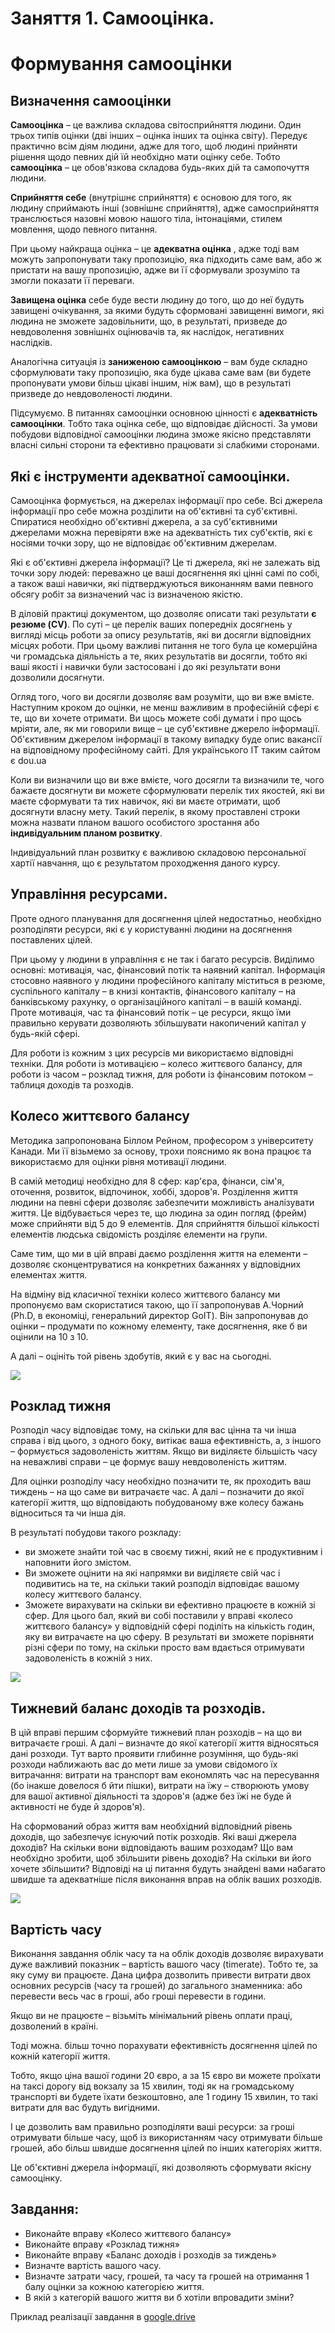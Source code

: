 # Заняття 1. Самооцінка.
# Формування самооцінки

## Визначення самооцінки

**Самооцінка** – це важлива складова світосприйняття людини. Один трьох типів оцінки (дві інших – оцінка інших та оцінка світу). Передує практично всім діям людини, адже для того, щоб людині прийняти рішення щодо певних дій їй необхідно мати оцінку себе. Тобто **самооцінка** – це обов'язкова складова будь-яких дій та самопочуття людини.

**Сприйняття себе** (внутрішнє сприйняття) є основою для того, як людину сприймають інші (зовнішнє сприйняття), адже самосприйняття транслюється назовні мовою нашого тіла, інтонаціями, стилем мовлення, щодо певного питання.

При цьому найкраща оцінка – це **адекватна оцінка** , адже тоді вам можуть запропонувати таку пропозицію, яка підходить саме вам, або ж пристати на вашу пропозицію, адже ви її сформували зрозуміло та змогли показати її переваги.

**Завищена оцінка** себе буде вести людину до того, що до неї будуть завищені очікування, за якими будуть сформовані завищенні вимоги, які людина не зможете задовільнити, що, в результаті, призведе до невдоволення зовнішніх оцінювачів та, як наслідок, негативних наслідків.

Аналогічна ситуація із **заниженою самооцінкою** – вам буде складно сформулювати таку пропозицію, яка буде цікава саме вам (ви будете пропонувати умови більш цікаві іншим, ніж вам), що в результаті призведе до невдоволеності людини.

Підсумуємо. В питаннях самооцінки основною цінності є **адекватність самооцінки**. Тобто така оцінка себе, що відповідає дійсності. За умови побудови відповідної самооцінки людина зможе якісно представляти власні сильні сторони та ефективно працювати зі слабкими сторонами.

## Які є інструменти адекватної самооцінки.

Самооцінка формується, на джерелах інформації про себе. Всі джерела інформації про себе можна розділити на об'єктивні та суб'єктивні. Спиратися необхідно об'єктивні джерела, а за суб'єктивними джерелами можна перевіряти вже на адекватність тих суб'єктів, які є носіями точки зору, що не відповідає об'єктивним джерелам.

Які є об'єктивні джерела інформації? Це ті джерела, які не залежать від точки зору людей: переважно це ваші досягнення які цінні самі по собі, а також ваші навички, які підтверджуються виконанням вами певного обсягу робіт за визначений час із визначеною якістю.

В діловій практиці документом, що дозволяє описати такі результати **є резюме (****CV****)**. По суті – це перелік ваших попередніх досягнень у вигляді місць роботи за опису результатів, які ви досягли відповідних місцях роботи. При цьому важливі питання не того була це комерційна чи громадська діяльність а те, яких результатів ви досягли, тобто які ваші якості і навички були застосовані і до які результати вони дозволили досягнути.

Огляд того, чого ви досягли дозволяє вам розуміти, що ви вже вмієте. Наступним кроком до оцінки, не менш важливим в професійній сфері є те, що ви хочете отримати. Ви щось можете собі думати і про щось мріяти, але, як ми говорили вище – це суб'єктивне джерело інформації. Об'єктивним джерелом інформації в такому випадку буде опис вакансії на відповідному професійному сайті. Для українського ІТ таким сайтом є dou.ua

Коли ви визначили що ви вже вмієте, чого досягли та визначили те, чого бажаєте досягнути ви можете сформулювати перелік тих якостей, які ви маєте сформувати та тих навичок, які ви маєте отримати, щоб досягнути власну мету. Такий перелік, в якому проставлені строки можна назвати планом вашого особистого зростання або **індивідуальним планом розвитку**.

Індивідуальний план розвитку є важливою складовою персональної хартії навчання, що є результатом проходження даного курсу.

## Управління ресурсами.

Проте одного планування для досягнення цілей недостатньо, необхідно розподіляти ресурси, які є у користуванні людини на досягнення поставлених цілей.

При цьому у людини в управління є не так і багато ресурсів. Виділимо основні: мотивація, час, фінансовий потік та наявний капітал. Інформація стосовно наявного у людини професійного капіталу міститься в резюме, суспільного капіталу – в книзі контактів, фінансового капіталу – на банківському рахунку, о організаційного капіталі – в вашій команді. Проте мотивація, час та фінансовий потік – це ресурси, якщо їми правильно керувати дозволяють збільшувати накопичений капітал у будь-якій сфері.

Для роботи із кожним з цих ресурсів ми використаємо відповідні техніки. Для роботи із мотивацією – колесо життєвого балансу, для роботи із часом – розклад тижня, для роботи із фінансовим потоком – таблиця доходів та розходів.

## Колесо життєвого балансу

Методика запропонована Біллом Рейном, професором з університету Канади. Ми її візьмемо за основу, трохи пояснимо як вона працює та використаємо для оцінки рівня мотивації людини.

В самій методиці необхідно для 8 сфер: кар'єра, фінанси, сім'я, оточення, розвиток, відпочинок, хоббі, здоров'я. Розділення життя людини на певні сфери дозволяє забезпечити можливість аналізувати життя. Це відбувається через те, що людина за один погляд (фрейм) може сприйняти від 5 до 9 елементів. Для сприйняття більшої кількості елементів людська свідомість розділяє елементи на групи.

Саме тим, що ми в цій вправі даємо розділення життя на елементи – дозволяє сконцентруватися на конкретних бажаннях у відповідних елементах життя.

На відміну від класичної техніки колесо життєвого балансу ми пропонуємо вам скористатися такою, що її запропонував А.Чорний (Ph.D, в економіці, генеральний директор GoIT). Він запропонував до оцінки – продумати по кожному елементу, таке досягнення, яке б ви оцінили на 10 з 10.

А далі – оцініть той рівень здобутів, який є у вас на сьогодні.

<img src = "img/les01_01.jpg">

## Розклад тижня

Розподіл часу відповідає тому, на скільки для вас цінна та чи інша справа і від цього, з одного боку, витікає ваша ефективність, а, з іншого – формується задоволеність життям. Якщо ви виділяєте більшість часу на неважливі справи – це формує вашу невдоволеність життям.

Для оцінки розподілу часу необхідно позначити те, як проходить ваш тиждень – на що саме ви витрачаєте час. А далі – позначити до якої категорії життя, що відповідають побудованому вже колесу бажань відноситься та чи інша дія.

В результаті побудови такого розкладу:

- ви зможете знайти той час в своєму тижні, який не є продуктивним і наповнити його змістом.
- Ви зможете оцінити на які напрямки ви виділяєте свій час і подивитись на те, на скільки такий розподіл відповідає вашому колесу життєвого балансу.
- Зможете вирахувати на скільки ви ефективно працюєте в кожній зі сфер. Для цього бал, який ви собі поставили у вправі «колесо життєвого балансу» у відповідній сфері поділіть на кількість годин, яку ви витрачаєте на цю сферу. В результаті ви зможете порівняти різні сфери по тому, на скільки просто вам вдається отримувати задоволеність в кожній з них.

<img src = "img/les01_02.jpg">

## Тижневий баланс доходів та розходів.

В цій вправі першим сформуйте тижневий план розходів – на що ви витрачаєте гроші. А далі – визначте до якої категорії життя відносяться дані розходи. Тут варто проявити глибинне розуміння, що будь-які розходи наближають вас до мети лише за умови свідомого їх витрачання: витрати на транспорт вам економлять час на пересування (бо інакше довелося б йти пішки), витрати на їжу – створюють умову для вашої активної діяльності та здоров'я (адже без їжі не буде й активності не буде й здоров'я).

На сформований образ життя вам необхідний відповідний рівень доходів, що забезпечує існуючий потік розходів. Які ваші джерела доходів? На скільки вони відповідають вашим розходам? Що вам необхідно зробити, щоб збільшити рівень доходів? На скільки ви його хочете збільшити? Відповіді на ці питання будуть знайдені вами набагато швидше та адекватніше після виконання вправ на облік ваших розходів.

<img src = "img/les01_03.jpg">

## Вартість часу

Виконання завдання облік часу та на облік доходів дозволяє вирахувати дуже важливий показник – вартість вашого часу (timerate). Тобто те, за яку суму ви працюєте. Дана цифра дозволить привести витрати двох основних ресурсів (часу та грошей) до загального знаменника: або перевести весь час в гроші, або гроші перевести в години.

Якщо ви не працюєте – візьміть мінімальний рівень оплати праці, дозволений в країні.

Тоді можна. більш точно порахувати ефективність досягнення цілей по кожній категорії життя.

Тобто, якщо ціна вашої години 20 євро, а за 15 євро ви можете проїхати на таксі дорогу від вокзалу за 15 хвилин, тоді як на громадському транспорті ви будете їхати безкоштовно, але 1 годину 15 хвилин, то такі витрати для вас будуть вигідними.

І це дозволить вам правильно розподіляти ваші ресурси: за гроші отримувати більше часу, щоб із використанням часу отримувати більше грошей, або більш швидше досягнення цілей по інших категоріях життя.

Це об'єктивні джерела інформації, які дозволяють сформувати якісну самооцінку.

## Завдання:

- Виконайте вправу «Колесо життєвого балансу»
- Виконайте вправу «Розклад тижня»
- Виконайте вправу «Баланс доходів і розходів за тиждень»
- Визначте вартість вашого часу.
- Визначте затрати часу, грошей, та часу та грошей на отримання 1 балу оцінки за кожною категорією життя.
- В якій з категорій вашого життя ви б хотіли впровадити зміни?

Приклад реалізації завдання в <a href = "https://docs.google.com/spreadsheets/d/1TyLuzQhpHJyH4jCtp6l-0VgMuSb-I5QLfdztmdlMTyo/edit">google.drive</a>

